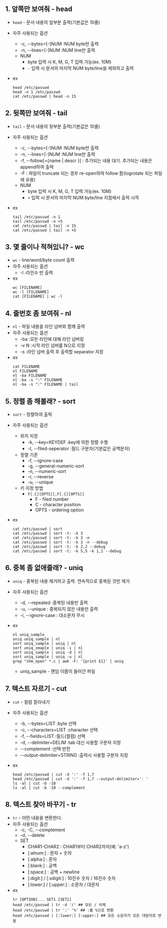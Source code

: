 ## 1. 앞쪽만 보여줘 - head
* `head` - 문서 내용의 앞부분 출력(기본값은 10줄)
* 자주 사용되는 옵션
  * -c, --bytes=[-]NUM :NUM byte만 출력
  * -n, --lines=[-]NUM :NUM line만 출력
  * NUM
    * byte 입력 시 K, M, G, T 입력 가능(ex. 10M)
    * `-` 입력 시 문서의 마지막 NUM byte/line을 제외하고 출력

* ex
  ```
  head /etc/passwd
  head -n 1 /etc/passwd
  cat /etc/passwd | head -n 15
  ```

## 2. 뒷쪽만 보여줘 - tail
* `tail` - 문서 내용의 뒷부분 출력(기본값은 10줄)
* 자주 사용되는 옵션
  * -c, --bytes=[-]NUM :NUM byte만 출력
  * -n, --lines=[-]NUM :NUM line만 출력
  * -f, --follow[={name | descr }] : 추가되는 내용 대기. 추가되는 내용은 append하여 출력
  * -F : 파일이 truncate 되는 경우 re-open하여 follow 함(logrotate 되는 파일에 유용)
  * NUM
    * byte 입력 시 K, M, G, T 입력 가능(ex. 10M)
    * `+` 입력 시 문서의 마지막 NUM byte/line 지점에서 출력 시작

* ex
  ```
  tail /etc/passwd -n 1
  tail /etc/passwd -n +5
  cat /etc/passwd | tail -n 15
  cat /etc/passwd | tail -n +5
  ```

## 3. 몇 줄이나 적혀있니? - wc
* `wc` - line/word/byte count 출력
* 자주 사용되는 옵션
  * -l :라인수 만 출력
* ex
  ```
  wc [FILENAME]
  wc -l [FILENAME]
  cat [FILENAME] | wc -l
  ```

## 4. 줄번호 좀 보여줘 - nl
* `nl` - 파일 내용을 라인 넘버와 함께 출력
* 자주 사용되는 옵션
  * -ba :모든 라인에 대해 라인 넘버링
  * -v N :시작 라인 넘버를 N으로 지정
  * -s :라인 넘버 출력 후 출력할 separator 지정
* ex
  ```
  cat FILENAME
  nl FILENAME
  nl -ba FILENAME
  nl -ba -s ":" FILENAME
  nl -ba -s ":" FILENAME | tail
  ```

## 5. 정렬 좀 해볼래? - sort
* `sort` - 정렬하여 출력
* 자주 사용되는 옵션
  * 위치 지정
    * -k, --key=KEYDEF :key에 의한 정렬 수행
    * -t, --filed-seperator :필드 구분자(기본값은 공백문자)
  * 정렬 기준
    * -f, --ignore-case
    * -g, --general-numeric-sort
    * -n, --numeric-sort
    * -r, --reverse
    * -u, --unique
  * 키 지정 방법
    * `F[.C][OPTS][,F[.C][OPTS]]`
      * F - filed number
      * C - character position
      * OPTS - ordering option
      
* ex
  ```
  cat /etc/passwd | sort
  cat /etc/passwd | sort -t: -k 3
  cat /etc/passwd | sort -t: -k 3 -n
  cat /etc/passwd | sort -t: -k 3 -n --debug
  cat /etc/passwd | sort -t: -k 2,2 --debug
  cat /etc/passwd | sort -t: -k 5,5 -k 1,1 --debug
  ```

## 6. 중복 좀 없애줄래? - uniq
* `uniq` - 중복된 내용 제거하고 출력. 연속적으로 중복된 것만 제거
* 자주 사용되는 옵션
  * -d, --repeated :중복된 내용만 출력
  * -u, --unique : 중복되지 않은 내용만 출력
  * -i, --ignore-case : 대소문자 무시

* ex
  ```
  nl uniq_sample
  uniq uniq_sample | nl
  sort uniq_sample | uniq | nl
  sort uniq_smaple | uniq -i | nl
  sort uniq_sample | uniq -d | nl
  sort uniq_sample | uniq -u | nl
  grep "shm_open" *.c | awk -F: '{print $1}' | uniq
  ```
  * uniq_sample - 랜덤 이름이 들어간 파일

## 7. 텍스트 자르기 - cut
* `cut` - 컬럼 잘라내기
* 자주 사용되는 옵션
  * -b, --bytes=LIST :byte 선택
  * -c, --characters=LIST :character 선택
  * -f, --fields=LIST :필드(컬럼) 선택
  * -d, --delimiter=DELIM :tab 대신 사용할 구분자 지정
  * --complement :선택 반전
  * --output-delimiter=STRING :출력시 사용할 구분자 지정

* ex
  ```
  head /etc/passwd | cut -d ':' -f 1,7
  head /etc/passwd | cut -d ':' -f 1,7 --output-delimiter=': '
  ls -al | cut -b -10
  ls -al | cut -b -10 --complement
  ```

## 8. 텍스트 찾아 바꾸기 - tr
* `tr` - 어떤 내용을 변환한다.
* 자주 사용되는 옵션
  * -c, -C, --complement
  * -d, --delete
  * SET
    - CHAR1-CHAR2 : CHAR1부터 CHAR2까지(예: 'a-z')
    - [:alnum:] : 문자 + 숫자
    - [:alpha:] : 문자
    - [:blank:] : 공백
    - [:space:] : 공백 + newline
    - [:digit:] / [:xdigit:] : 10진수 숫자 / 16진수 숫자
    - [:lower:] / [:upper:] : 소문자 / 대문자
* ex
  ```
  tr [OPTION]... SET1 [SET2]
  head /etc/passwd | tr -d '/' ## 모든 / 삭제
  head /etc/passwd | tr ':' '%' ## :를 %으로 변환
  head /etc/passwd | [:lower:] [:upper:] ## 모든 소문자가 모든 대문자로 변환
  ```
